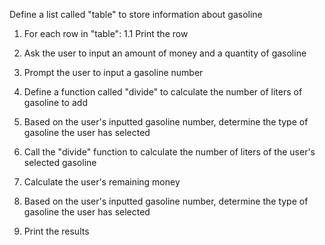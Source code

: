 Define a list called "table" to store information about gasoline

1. For each row in "table":
    1.1 Print the row

2. Ask the user to input an amount of money and a quantity of gasoline

3. Prompt the user to input a gasoline number

4. Define a function called "divide" to calculate the number of liters of gasoline to add

5. Based on the user's inputted gasoline number, determine the type of gasoline the user has selected

6. Call the "divide" function to calculate the number of liters of the user's selected gasoline

7. Calculate the user's remaining money

8. Based on the user's inputted gasoline number, determine the type of gasoline the user has selected

9. Print the results

